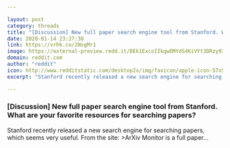 ```yaml
---

layout: post
category: threads
title: "[Discussion] New full paper search engine tool from Stanford. What are your favorite resources for searching papers?"
date: 2020-01-14 23:27:38
link: https://vrhk.co/2NsgMr1
image: https://external-preview.redd.it/DEk1ExcoIIkqwDMYdS4KiVYt3DRzy93DsmsqPd6FOt8.jpg?width=1060&height=554.97382199&auto=webp&s=4404d13d8372dd710773aff85289d4ff8cdfbaf0
domain: reddit.com
author: "reddit"
icon: http://www.redditstatic.com/desktop2x/img/favicon/apple-icon-57x57.png
excerpt: "Stanford recently released a new search engine for searching papers, which seems very useful. From the site: &gt;ArXiv Monitor is a full paper..."

---
```


### [Discussion] New full paper search engine tool from Stanford. What are your favorite resources for searching papers?

Stanford recently released a new search engine for searching papers, which seems very useful. From the site: &gt;ArXiv Monitor is a full paper...